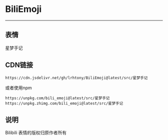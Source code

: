 # BiliEmoji
---
## 表情
星梦手记
## CDN链接
```
https://cdn.jsdelivr.net/gh/lrhtony/BiliEmoji@latest/src/星梦手记
```
或者使用npm
```
https://unpkg.com/bili_emoji@latest/src/星梦手记
https://unpkg.zhimg.com/bili_emoji@latest/src/星梦手记
```
## 说明
Bilibili 表情的版权归原作者所有
